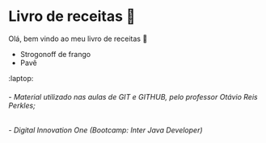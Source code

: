 # Livro de receitas :beer:
Olá, bem vindo ao meu livro de receitas :wave:

 - Strogonoff de frango
 - Pavê

:laptop:
&nbsp;
###### *- Material utilizado nas aulas de GIT e GITHUB, pelo professor Otávio Reis Perkles;* ######
###### *- Digital Innovation One (Bootcamp: Inter Java Developer)* ######